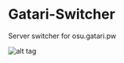 # Gatari-Switcher
Server switcher for osu.gatari.pw

![alt tag](http://http://i.imgur.com/wAOntSK.png)
